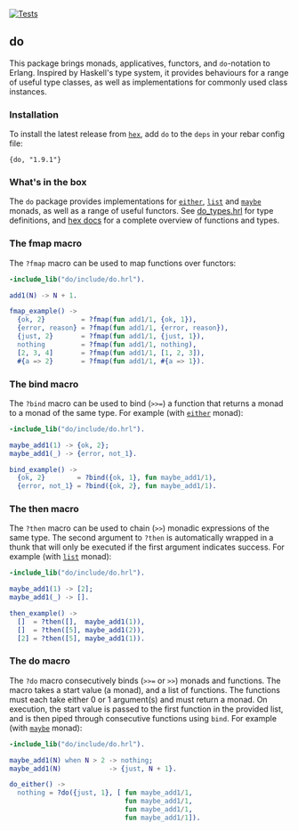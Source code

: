 [![Tests](https://github.com/moritzploss/do/actions/workflows/tests.yml/badge.svg)](https://github.com/moritzploss/do/actions/workflows/tests.yml)

## do

This package brings monads, applicatives, functors, and `do`-notation to
Erlang. Inspired by Haskell's type system, it provides behaviours for a range
of useful type classes, as well as implementations for commonly used class
instances.

### Installation

To install the latest release from [`hex`](https://hex.pm/packages/do),
add `do` to the `deps` in your rebar config file:

    {do, "1.9.1"}

### What's in the box

The `do` package provides implementations for [`either`](./src/do_either.erl),
[`list`](./src/do_list.erl) and [`maybe`](./src/do_maybe.erl) monads, as well
as a range of useful functors. See [do_types.hrl](./include/do_types.hrl) for
type definitions, and [hex docs](https://hexdocs.pm/do/) for a complete
overview of functions and types.

### The fmap macro

The `?fmap` macro can be used to map functions over functors:

```erlang
-include_lib("do/include/do.hrl").

add1(N) -> N + 1.

fmap_example() ->
  {ok, 2}         = ?fmap(fun add1/1, {ok, 1}),
  {error, reason} = ?fmap(fun add1/1, {error, reason}),
  {just, 2}       = ?fmap(fun add1/1, {just, 1}),
  nothing         = ?fmap(fun add1/1, nothing),
  [2, 3, 4]       = ?fmap(fun add1/1, [1, 2, 3]),
  #{a => 2}       = ?fmap(fun add1/1, #{a => 1}).
```

### The bind macro

The `?bind` macro can be used to bind (`>>=`) a function that returns
a monad to a monad of the same type. For example (with
[`either`](./src/do_either.erl) monad):

```erlang
-include_lib("do/include/do.hrl").

maybe_add1(1) -> {ok, 2};
maybe_add1(_) -> {error, not_1}.

bind_example() ->
  {ok, 2}        = ?bind({ok, 1}, fun maybe_add1/1),
  {error, not_1} = ?bind({ok, 2}, fun maybe_add1/1).
```

### The then macro

The `?then` macro can be used to chain (`>>`) monadic expressions of the same
type. The second argument to `?then` is automatically wrapped in a thunk that
will only be executed if the first argument indicates success. For example
(with [`list`](./src/do_list.erl) monad):

```erlang
-include_lib("do/include/do.hrl").

maybe_add1(1) -> [2];
maybe_add1(_) -> [].

then_example() ->
  []  = ?then([],  maybe_add1(1)),
  []  = ?then([5], maybe_add1(2)),
  [2] = ?then([5], maybe_add1(1)).
```

### The do macro

The `?do` macro consecutively binds (`>>=` or `>>`) monads and functions. The
macro takes a start value (a monad), and a list of functions. The functions
must each take either 0 or 1 argument(s) and must return a monad. On execution,
the start value is passed to the first function in the provided list, and is
then piped through consecutive functions using `bind`. For example (with
[`maybe`](./src/do_maybe.erl) monad):

```erlang
-include_lib("do/include/do.hrl").

maybe_add1(N) when N > 2 -> nothing;
maybe_add1(N)            -> {just, N + 1}.

do_either() ->
  nothing = ?do({just, 1}, [ fun maybe_add1/1,
                             fun maybe_add1/1,
                             fun maybe_add1/1,
                             fun maybe_add1/1]).
```
